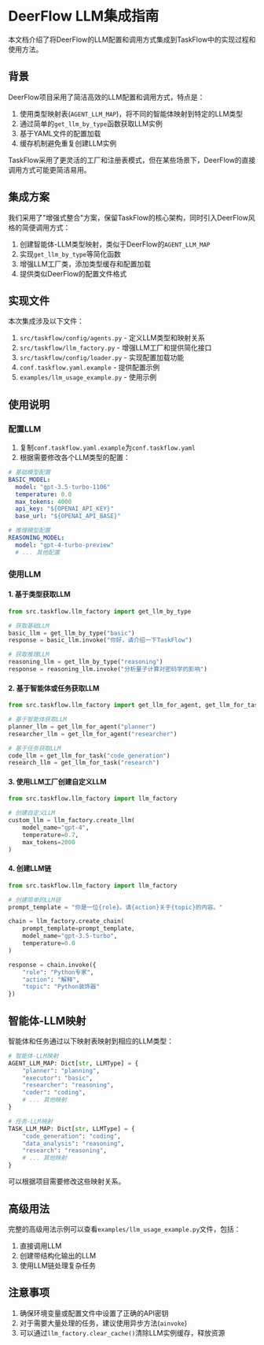 # DeerFlow LLM集成指南

本文档介绍了将DeerFlow的LLM配置和调用方式集成到TaskFlow中的实现过程和使用方法。

## 背景

DeerFlow项目采用了简洁高效的LLM配置和调用方式，特点是：

1. 使用类型映射表(`AGENT_LLM_MAP`)，将不同的智能体映射到特定的LLM类型
2. 通过简单的`get_llm_by_type`函数获取LLM实例
3. 基于YAML文件的配置加载
4. 缓存机制避免重复创建LLM实例

TaskFlow采用了更灵活的工厂和注册表模式，但在某些场景下，DeerFlow的直接调用方式可能更简洁易用。

## 集成方案

我们采用了"增强式整合"方案，保留TaskFlow的核心架构，同时引入DeerFlow风格的简便调用方式：

1. 创建智能体-LLM类型映射，类似于DeerFlow的`AGENT_LLM_MAP`
2. 实现`get_llm_by_type`等简化函数
3. 增强LLM工厂类，添加类型缓存和配置加载
4. 提供类似DeerFlow的配置文件格式

## 实现文件

本次集成涉及以下文件：

1. `src/taskflow/config/agents.py` - 定义LLM类型和映射关系
2. `src/taskflow/llm_factory.py` - 增强LLM工厂和提供简化接口
3. `src/taskflow/config/loader.py` - 实现配置加载功能
4. `conf.taskflow.yaml.example` - 提供配置示例
5. `examples/llm_usage_example.py` - 使用示例

## 使用说明

### 配置LLM

1. 复制`conf.taskflow.yaml.example`为`conf.taskflow.yaml`
2. 根据需要修改各个LLM类型的配置：

```yaml
# 基础模型配置
BASIC_MODEL:
  model: "gpt-3.5-turbo-1106"
  temperature: 0.0
  max_tokens: 4000
  api_key: "${OPENAI_API_KEY}"
  base_url: "${OPENAI_API_BASE}"

# 推理模型配置
REASONING_MODEL:
  model: "gpt-4-turbo-preview"
  # ... 其他配置
```

### 使用LLM

#### 1. 基于类型获取LLM

```python
from src.taskflow.llm_factory import get_llm_by_type

# 获取基础LLM
basic_llm = get_llm_by_type("basic")
response = basic_llm.invoke("你好，请介绍一下TaskFlow")

# 获取推理LLM
reasoning_llm = get_llm_by_type("reasoning")
response = reasoning_llm.invoke("分析量子计算对密码学的影响")
```

#### 2. 基于智能体或任务获取LLM

```python
from src.taskflow.llm_factory import get_llm_for_agent, get_llm_for_task

# 基于智能体获取LLM
planner_llm = get_llm_for_agent("planner")
researcher_llm = get_llm_for_agent("researcher")

# 基于任务获取LLM
code_llm = get_llm_for_task("code_generation")
research_llm = get_llm_for_task("research")
```

#### 3. 使用LLM工厂创建自定义LLM

```python
from src.taskflow.llm_factory import llm_factory

# 创建自定义LLM
custom_llm = llm_factory.create_llm(
    model_name="gpt-4",
    temperature=0.7,
    max_tokens=2000
)
```

#### 4. 创建LLM链

```python
from src.taskflow.llm_factory import llm_factory

# 创建简单的LLM链
prompt_template = "你是一位{role}。请{action}关于{topic}的内容。"

chain = llm_factory.create_chain(
    prompt_template=prompt_template,
    model_name="gpt-3.5-turbo",
    temperature=0.0
)

response = chain.invoke({
    "role": "Python专家",
    "action": "解释",
    "topic": "Python装饰器"
})
```

## 智能体-LLM映射

智能体和任务通过以下映射表映射到相应的LLM类型：

```python
# 智能体-LLM映射
AGENT_LLM_MAP: Dict[str, LLMType] = {
    "planner": "planning",
    "executor": "basic",
    "researcher": "reasoning",
    "coder": "coding",
    # ... 其他映射
}

# 任务-LLM映射
TASK_LLM_MAP: Dict[str, LLMType] = {
    "code_generation": "coding",
    "data_analysis": "reasoning",
    "research": "reasoning",
    # ... 其他映射
}
```

可以根据项目需要修改这些映射关系。

## 高级用法

完整的高级用法示例可以查看`examples/llm_usage_example.py`文件，包括：

1. 直接调用LLM
2. 创建带结构化输出的LLM
3. 使用LLM链处理复杂任务

## 注意事项

1. 确保环境变量或配置文件中设置了正确的API密钥
2. 对于需要大量处理的任务，建议使用异步方法(`ainvoke`)
3. 可以通过`llm_factory.clear_cache()`清除LLM实例缓存，释放资源 